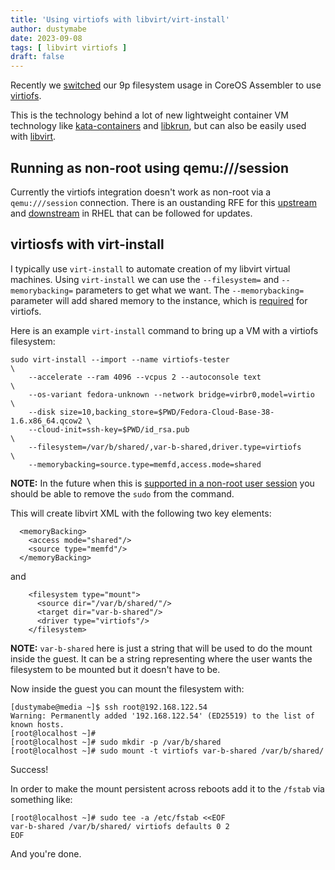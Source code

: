 ```yaml
---
title: 'Using virtiofs with libvirt/virt-install'
author: dustymabe
date: 2023-09-08
tags: [ libvirt virtiofs ]
draft: false
---
```


Recently we
[switched](https://github.com/coreos/coreos-assembler/pull/3428)
our 9p filesystem usage in CoreOS Assembler to use
[virtiofs](https://virtio-fs.gitlab.io/).

This is the technology behind a lot of new lightweight container VM
technology like [kata-containers](https://katacontainers.io/) and
[libkrun](https://github.com/containers/libkrun), but can also be
easily used with [libvirt](https://libvirt.org/).

## Running as non-root using qemu:///session

Currently the virtiofs integration doesn't work as non-root via a
`qemu:///session` connection. There is an oustanding RFE for this
[upstream](https://gitlab.com/libvirt/libvirt/-/issues/535)
and [downstream](https://bugzilla.redhat.com/show_bug.cgi?id=2034630)
in RHEL that can be followed for updates.

## virtiosfs with virt-install

I typically use `virt-install` to automate creation of my libvirt virtual
machines. Using `virt-install` we can use the `--filesystem=` and
`--memorybacking=` parameters to get what we want. The
`--memorybacking=` parameter will add shared memory to the instance,
which is [required](https://libvirt.org/kbase/virtiofs.html#other-options-for-vhost-user-memory-setup)
for virtiofs.

Here is an example `virt-install` command to bring up a VM with
a virtiofs filesystem:

```
sudo virt-install --import --name virtiofs-tester                           \
    --accelerate --ram 4096 --vcpus 2 --autoconsole text                    \
    --os-variant fedora-unknown --network bridge=virbr0,model=virtio        \
    --disk size=10,backing_store=$PWD/Fedora-Cloud-Base-38-1.6.x86_64.qcow2 \
    --cloud-init=ssh-key=$PWD/id_rsa.pub                                    \
    --filesystem=/var/b/shared/,var-b-shared,driver.type=virtiofs           \
    --memorybacking=source.type=memfd,access.mode=shared
```

**NOTE:** In the future when this is [supported in a non-root user session](https://gitlab.com/libvirt/libvirt/-/issues/535) you should be able to remove the `sudo` from the command.

This will create libvirt XML with the following two key elements:

```
  <memoryBacking>
    <access mode="shared"/>
    <source type="memfd"/>
  </memoryBacking>
```

and

```
    <filesystem type="mount">
      <source dir="/var/b/shared/"/>
      <target dir="var-b-shared"/>
      <driver type="virtiofs"/>
    </filesystem>
```

**NOTE:** `var-b-shared` here is just a string that will be used to do the mount inside the guest. It can be a string representing where the user wants the filesystem to be mounted but it doesn't have to be.

Now inside the guest you can mount the filesystem with:

```
[dustymabe@media ~]$ ssh root@192.168.122.54
Warning: Permanently added '192.168.122.54' (ED25519) to the list of known hosts.
[root@localhost ~]# 
[root@localhost ~]# sudo mkdir -p /var/b/shared
[root@localhost ~]# sudo mount -t virtiofs var-b-shared /var/b/shared/
```

Success!

In order to make the mount persistent across reboots add it to the
`/fstab` via something like:

```
[root@localhost ~]# sudo tee -a /etc/fstab <<EOF 
var-b-shared /var/b/shared/ virtiofs defaults 0 2
EOF
```

And you're done.
